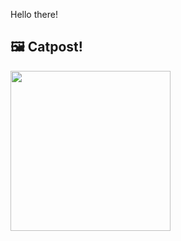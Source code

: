 Hello there!



## 🖼️ Catpost!

<sub>
    <img src="https://cdn2.thecatapi.com/images/dsu.jpg" height="256">
</sub>


